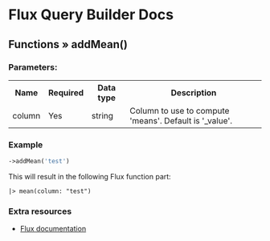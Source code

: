 # Flux Query Builder Docs

## Functions &raquo; addMean()

### Parameters:

<table>
  <tbody>
    <tr>
      <th>Name</th>
      <th>Required</th>
      <th>Data type</th>
      <th>Description</th>
    </tr>
    <tr>
      <td>column</td>
      <td>Yes</td>
      <td>string</td>
      <td>Column to use to compute 'means'. Default is '_value'.</td>
    </tr>
  </tbody>
</table>


### Example

```php
->addMean('test')
```

This will result in the following Flux function part:

```
|> mean(column: "test")
```

### Extra resources

* [Flux documentation](https://docs.influxdata.com/flux/v0.x/stdlib/universe/mean/)

